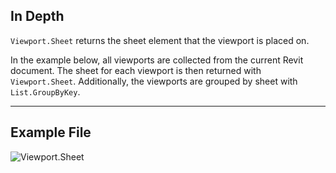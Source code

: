 ## In Depth
`Viewport.Sheet` returns the sheet element that the viewport is placed on.

In the example below, all viewports are collected from the current Revit document. The sheet for each viewport is then returned with `Viewport.Sheet`. Additionally, the viewports are grouped by sheet with `List.GroupByKey`.
___
## Example File

![Viewport.Sheet](./Revit.Elements.Viewport.Sheet_img.jpg)